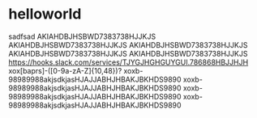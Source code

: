 # helloworld
sadfsad
AKIAHDBJHSBWD7383738HJJKJS
AKIAHDBJHSBWD7383738HJJKJS
AKIAHDBJHSBWD7383738HJJKJS
AKIAHDBJHSBWD7383738HJJKJS
AKIAHDBJHSBWD7383738HJJKJS
https://hooks.slack.com/services/TJYGJHGHGUYGUI.786868HBJJHJH
xox[baprs]-([0-9a-zA-Z]{10,48})?
xoxb-98989988akjsdkjasHJAJJABHJHBAKJBKHDS9890
xoxb-98989988akjsdkjasHJAJJABHJHBAKJBKHDS9890
xoxb-98989988akjsdkjasHJAJJABHJHBAKJBKHDS9890
xoxb-98989988akjsdkjasHJAJJABHJHBAKJBKHDS9890
